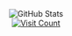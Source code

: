 <div align=center>
  <!-- GitHub Stats -->
  <img src="https://github-readme-stats.vercel.app/api/top-langs/?username=mr3xplorer&theme=tokyonight&show_icons=true&hide_border=true&layout=compact" alt="GitHub Stats"/>
</div>
<div align=center>
  <!-- Visit Count -->
  <a href="https://visitcount.itsvg.in">
    <img src="https://visitcount.itsvg.in/api?id=mr3xplorer&icon=8&color=0" alt="Visit Count"/>
  </a>
</div>




